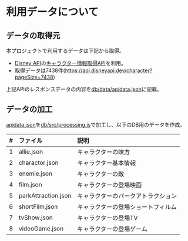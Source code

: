 # 利用データについて

## データの取得元

本プロジェクトで利用するデータは下記から取得。

- [Disney API](https://disneyapi.dev/)の[キャラクター情報取得API](https://api.disneyapi.dev/character)を利用。
- 取得データは7438件(https://api.disneyapi.dev/character?pageSize=7438)

上記APIのレスポンスデータの内容を[db/data/apidata.json](./apidata.json)に記載。

## データの加工

[apidata.json](./apidata.json)を[db/src/processing.js](../src/processing.js)で加工し、以下のDB用のデータを作成。

| #   | ファイル            | 説明                               |
| :-- | :------------------ | :--------------------------------- |
| 1   | allie.json          | キャラクターの味方                 |
| 2   | charactor.json      | キャラクター基本情報               |
| 3   | enemie.json         | キャラクターの敵                   |
| 4   | film.json           | キャラクターの登場映画             |
| 5   | parkAttraction.json | キャラクターのパークアトラクション |
| 6   | shortFilm.json      | キャラクターの登場ショートフィルム |
| 7   | tvShow.json         | キャラクターの登場TV               |
| 8   | videoGame.json      | キャラクターの登場ゲーム           |

